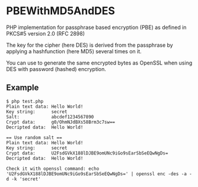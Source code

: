 PBEWithMD5AndDES
================

PHP implementation for passphrase based encryption (PBE) as defined in PKCS#5 version 2.0 (RFC 2898)

The key for the cipher (here DES) is derived from the passphrase by applying a hashfunction (here MD5) several times on it.

You can use to generate the same encrypted bytes as OpenSSL when using DES with password (hashed) encryption.

## Example

```
$ php test.php
Plain text data: Hello World!
Key string:      secret
Salt:            abcdef1234567890
Crypt data:      g0/OhmNJdBXs58Brm3c7sw==
Decripted data:  Hello World!

== Use random salt ==
Plain text data: Hello World!
Key string:      secret
Crypt data:      U2FsdGVkX188lDJBE9omUNc9iGo9sEarSbSeEQwNgDs=
Decripted data:  Hello World!

Check it with openssl command: echo 'U2FsdGVkX188lDJBE9omUNc9iGo9sEarSbSeEQwNgDs=' | openssl enc -des -a -d -k 'secret'
```
